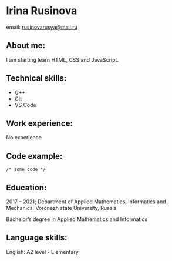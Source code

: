 # Irina Rusinova
email: rusinovarusya@mail.ru

## About me:
I am starting learn HTML, CSS and JavaScript. 

## Technical skills:
* C++
* Git
* VS Code

## Work experience:
No experience

## Code example:
```/* some code */```

## Education:
2017 – 2021; Department of Applied Mathematics, Informatics and Mechanics, Voronezh state University, Russia

Bachelor’s degree in Applied Mathematics and Informatics

## Language skills:
English: A2 level - Elementary
